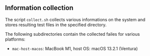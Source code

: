 ## Information collection

The script `collect.sh` collects various informations on the system
and stores resulting test files in the specified directory.

The following subdirectories contain the collected failes for various platforms:
- `mac-host-macos`:  MacBook M1, host OS: macOS 13.2.1 (Ventura)
